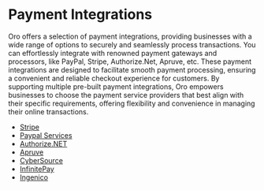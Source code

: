 <a id="integrations-payment"></a>

# Payment Integrations

Oro offers a selection of payment integrations, providing businesses with a wide range of options to securely and seamlessly process transactions. You can effortlessly integrate with renowned payment gateways and processors, like PayPal, Stripe, Authorize.Net, Apruve, etc. These payment integrations are designed to facilitate smooth payment processing, ensuring a convenient and reliable checkout experience for customers. By supporting multiple pre-built payment integrations, Oro empowers businesses to choose the payment service providers that best align with their specific requirements, offering flexibility and convenience in managing their online transactions.

* [Stripe](stripe.md#integrations-payment-stripe)
* [Paypal Services](paypal-services.md#integrations-payment-paypal)
* [Authorize.NET](authorize.md#integrations-payment-authorize)
* [Apruve](apruve.md#integrations-payment-apruve)
* [CyberSource](cybersource.md#integrations-payment-cybersource)
* [InfinitePay](infinitepay.md#integrations-payment-infinitepay)
* [Ingenico](ingenico.md#integrations-payment-ingenico)
